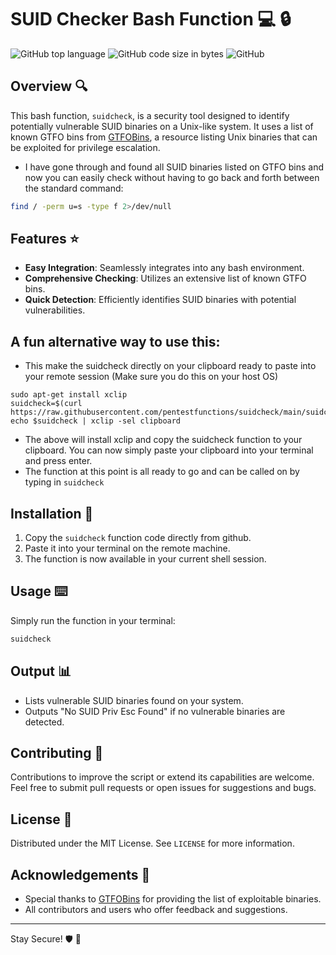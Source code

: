 
# SUID Checker Bash Function :computer: :lock:

![GitHub top language](https://img.shields.io/badge/language-bash-blue)
![GitHub code size in bytes](https://img.shields.io/github/languages/code-size/user/repo)
![GitHub](https://img.shields.io/badge/license-MIT-green)

## Overview :mag:
This bash function, `suidcheck`, is a security tool designed to identify potentially vulnerable SUID binaries on a Unix-like system. It uses a list of known GTFO bins from [GTFOBins](https://gtfobins.github.io/), a resource listing Unix binaries that can be exploited for privilege escalation.
- I have gone through and found all SUID binaries listed on GTFO bins and now you can easily check without having to go back and forth between the standard command:

```bash
find / -perm u=s -type f 2>/dev/null
```

## Features :star:
- **Easy Integration**: Seamlessly integrates into any bash environment.
- **Comprehensive Checking**: Utilizes an extensive list of known GTFO bins.
- **Quick Detection**: Efficiently identifies SUID binaries with potential vulnerabilities.

## A fun alternative way to use this:
- This make the suidcheck directly on your clipboard ready to paste into your remote session (Make sure you do this on your host OS)
```
sudo apt-get install xclip
suidcheck=$(curl https://raw.githubusercontent.com/pentestfunctions/suidcheck/main/suidcheck); echo $suidcheck | xclip -sel clipboard
```
- The above will install xclip and copy the suidcheck function to your clipboard. You can now simply paste your clipboard into your terminal and press enter.
- The function at this point is all ready to go and can be called on by typing in `suidcheck`

## Installation :wrench:
1. Copy the `suidcheck` function code directly from github.
2. Paste it into your terminal on the remote machine.
3. The function is now available in your current shell session.

## Usage :keyboard:
Simply run the function in your terminal:
```bash
suidcheck
```

## Output :bar_chart:
- Lists vulnerable SUID binaries found on your system.
- Outputs "No SUID Priv Esc Found" if no vulnerable binaries are detected.

## Contributing :handshake:
Contributions to improve the script or extend its capabilities are welcome. Feel free to submit pull requests or open issues for suggestions and bugs.

## License :scroll:
Distributed under the MIT License. See `LICENSE` for more information.

## Acknowledgements :clap:
- Special thanks to [GTFOBins](https://gtfobins.github.io/) for providing the list of exploitable binaries.
- All contributors and users who offer feedback and suggestions.

---

Stay Secure! :shield: :key:
